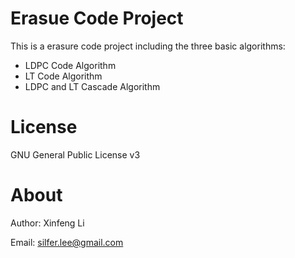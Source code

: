 Erasue Code Project
===================
This is a erasure code project including the three basic algorithms:

* LDPC Code Algorithm
* LT Code Algorithm
* LDPC and LT Cascade Algorithm

License
====================
GNU General Public License v3

About
====================
Author: Xinfeng Li

Email: silfer.lee@gmail.com
